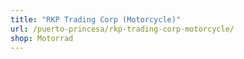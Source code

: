 ```yaml
---
title: "RKP Trading Corp (Motorcycle)"
url: /puerto-princesa/rkp-trading-corp-motorcycle/
shop: Motorrad
---
```

